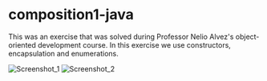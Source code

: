 # composition1-java

This was an exercise that was solved during Professor Nelio Alvez's object-oriented development course. In this exercise we use constructors, encapsulation and enumerations.

![Screenshot_1](https://user-images.githubusercontent.com/60992933/107133678-9441fd80-68c9-11eb-87b4-0458ee6155bc.png)
![Screenshot_2](https://user-images.githubusercontent.com/60992933/107133680-96a45780-68c9-11eb-990a-97d4010c9b2e.png)
